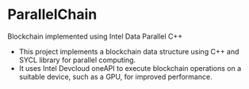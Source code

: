 # ParallelChain
Blockchain implemented using Intel Data Parallel C++
- This project implements a blockchain data structure using C++ and SYCL library for parallel computing.
- It uses Intel Devcloud oneAPI to execute blockchain operations on a suitable device, such as a GPU, for improved performance.
